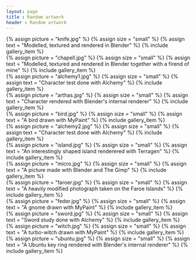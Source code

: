 ```yaml
---
layout: page
title : Random artwork
header : Random artwork
---
```


<div class="row magnific-gallery">
    <div class="col-sm-4 col-xs-6">
        {% assign picture = "knife.jpg" %}
        {% assign size = "small" %}
        {% assign text = "Modelled, textured and rendered in Blender" %}
        {% include gallery_item %}
        <br />
        {% assign picture = "chapell.jpg" %}
        {% assign size = "small" %}
        {% assign text = "Modelled, textured and rendered in Blender together with a firend of mine" %}
        {% include gallery_item %}
        <br />
        {% assign picture = "alchemy1.jpg" %}
        {% assign size = "small" %}
        {% assign text = "Character test done with Alchemy" %}
        {% include gallery_item %}
        <br />
        {% assign picture = "arthas.jpg" %}
        {% assign size = "small" %}
        {% assign text = "Character rendered with Blender's internal renderer" %}
        {% include gallery_item %}
        <br />
        {% assign picture = "bird.jpg" %}
        {% assign size = "small" %}
        {% assign text = "A bird drawn with MyPaint" %}
        {% include gallery_item %}
        <br />
    </div>
    <div class="col-sm-4 col-xs-6">
        {% assign picture = "alchemy2.jpg" %}
        {% assign size = "small" %}
        {% assign text = "Character test done with Alchemy" %}
        {% include gallery_item %}
        <br />
        {% assign picture = "island.jpg" %}
        {% assign size = "small" %}
        {% assign text = "An interestingly shaped island renderered with Terragen" %}
        {% include gallery_item %}
        <br />
        {% assign picture = "micro.jpg" %}
        {% assign size = "small" %}
        {% assign text = "A picture made with Blender and The Gimp" %}
        {% include gallery_item %}
        <br />
        {% assign picture = "faroer.jpg" %}
        {% assign size = "small" %}
        {% assign text = "A heavily modified photograph taken on the Faroe Islands" %}
        {% include gallery_item %}
        <br />
        {% assign picture = "feder.jpg" %}
        {% assign size = "small" %}
        {% assign text = "A gnome drawn with MyPaint" %}
        {% include gallery_item %}
        <br />
    </div>
    <div class="col-sm-4 col-xs-6">
        {% assign picture = "sword.jpg" %}
        {% assign size = "small" %}
        {% assign text = "Sword study done with Alchemy" %}
        {% include gallery_item %}
        <br />
        {% assign picture = "witch.jpg" %}
        {% assign size = "small" %}
        {% assign text = "A turbo-witch drawn with MyPaint" %}
        {% include gallery_item %}
        <br />
        {% assign picture = "ubuntu.jpg" %}
        {% assign size = "small" %}
        {% assign text = "A Ubuntu key ring rendered with Blender's internal renderer" %}
        {% include gallery_item %}
    </div>
</div>

